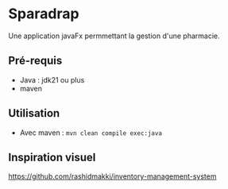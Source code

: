 # Sparadrap

Une application javaFx permmettant la gestion d'une pharmacie.


## Pré-requis

* Java : jdk21 ou plus
* maven


## Utilisation

* Avec maven : `mvn clean compile exec:java`
  

## Inspiration visuel

https://github.com/rashidmakki/inventory-management-system
